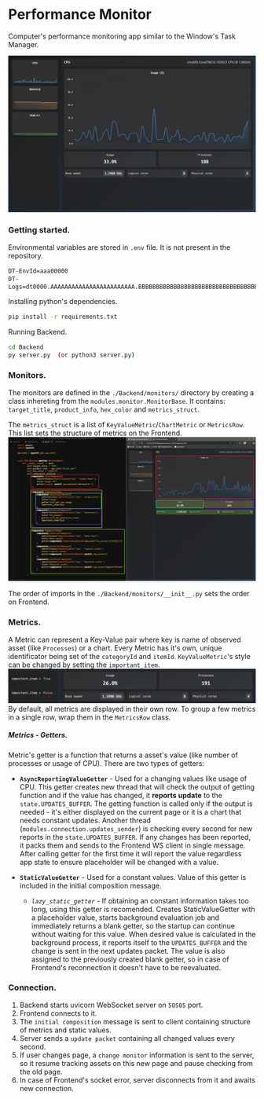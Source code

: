 # Performance Monitor

Computer's performance monitoring app similar to the Window's Task Manager. 

<img src="./assets/app.png" alt="App" />

### Getting started.

Environmental variables are stored in `.env` file. It is not present in the repository.
```env
DT-EnvId=aaa00000
DT-Logs=dt0000.AAAAAAAAAAAAAAAAAAAAAAAA.BBBBBBBBBBBBBBBBBBBBBBBBBBBBBBBBBBBBBBBBBBBBBBBBBBBBBBBBBBBBBBB
```

Installing python's dependencies.
```bash
pip install -r requirements.txt
```

Running Backend.
```bash
cd Backend
py server.py  (or python3 server.py)
```

### Monitors.

The monitors are defined in the `./Backend/monitors/` directory by creating a class inhereting from the `modules.monitor.MonitorBase`.
It contains: `target_title`, `product_info`, `hex_color` and `metrics_struct`.

The `metrics_struct` is a list of `KeyValueMetric`/`ChartMetric` or `MetricsRow`. This list sets the structure of metrics on the Frontend.
<img src="./assets/composition.png" alt="Composition" />

The order of imports in the `./Backend/monitors/__init__.py` sets the order on Frontend.

### Metrics.

A Metric can represent a Key-Value pair where key is name of observed asset (like `Processes`) or a chart.
Every Metric has it's own, unique identificator being set of the `categoryId` and `itemId`.
`KeyValueMetric`'s style can be changed by setting the `important_item`.
<img src="./assets/importantitem.png" alt="ImportantItem" />
By default, all metrics are displayed in their own row. To group a few metrics in a single row, wrap them in the `MetricsRow` class.

##### Metrics - Getters.

Metric's getter is a function that returns a asset's value (like number of processes or usage of CPU).
There are two types of getters:

* **`AsyncReportingValueGetter`** - Used for a changing values like usage of CPU. This getter creates new thread that will check the output of getting function and if the value has changed, it **reports update** to the `state.UPDATES_BUFFER`. The getting function is called only if the output is needed - it's either displayed on the current page or it is a chart that needs constant updates.
Another thread (`modules.connection.updates_sender`) is checking every second for new reports in the `state.UPDATES_BUFFER`. If any changes has been reported, it packs them and sends to the Frontend WS client in single message. After calling getter for the first time it will report the value regardless app state to ensure placeholder will be changed with a value.

* **`StaticValueGetter`** - Used for a constant values. Value of this getter is included in the initial composition message.

    - *`lazy_static_getter`* - If obtaining an constant information takes too long, using this getter is recomended. Creates StaticValueGetter with a placeholder value, starts background evaluation job and immediately returns a blank getter, so the startup can continue without waiting for this value. When desired value is calculated in the background process, it reports itself to the `UPDATES_BUFFER` and the change is sent in the next updates packet. The value is also assigned to the previously created blank getter, so in case of Frontend's reconnection it doesn't have to be reevaluated.

### Connection.

1. Backend starts uvicorn WebSocket server on `50505` port.
2. Frontend connects to it.
3. The `initial composition` message is sent to client containing structure of metrics and static values.
4. Server sends a `update packet` containing all changed values every second.
5. If user changes page, a `change monitor` information is sent to the server, so it resume tracking assets on this new page and pause checking from the old page.
6. In case of Frontend's socket error, server disconnects from it and awaits new connection.
